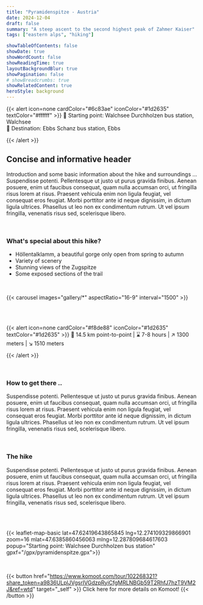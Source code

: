 ```yaml
---
title: "Pyramidenspitze - Austria"
date: 2024-12-04
draft: false
summary: "A steep ascent to the second highest peak of Zahmer Kaiser"
tags: ["eastern alps", "hiking"]

showTableOfContents: false
showDate: true
showWordCount: false
showReadingTime: true
layoutBackgroundBlur: true
showPagination: false
# showBreadcrumbs: true
showRelatedContent: true
heroStyle: background
---
```


{{< alert icon=none cardColor="#6c83ae" iconColor="#1d2635" textColor="#ffffff" >}}
 📍 Starting point: Walchsee Durchholzen bus station, Walchsee<br>
 🏴 Destination: Ebbs Schanz bus station, Ebbs

{{< /alert >}}

## Concise and informative header 

Introduction and some basic information about the hike and surroundings ...
Suspendisse potenti. Pellentesque ut justo ut purus gravida finibus. Aenean posuere, enim ut faucibus consequat, quam nulla accumsan orci, ut fringilla risus lorem at risus. Praesent vehicula enim non ligula feugiat, vel consequat eros feugiat. Morbi porttitor ante id neque dignissim, in dictum ligula ultrices. Phasellus ut leo non ex condimentum rutrum. Ut vel ipsum fringilla, venenatis risus sed, scelerisque libero.

<br>

### What's special about this hike?
- Höllentalklamm, a beautiful gorge only open from spring to autumn
- Variety of scenery
- Stunning views of the Zugspitze
- Some exposed sections of the trail


<br>

{{< carousel images="gallery/*" aspectRatio="16-9" interval="1500" >}}


<br>
<br>



{{< alert icon=none cardColor="#f8de88" iconColor="#1d2635" textColor="#1d2635" >}}
 🚩 14.5 km point-to-point | ⌛ 7-8 hours | ↗️ 1300 meters | ↘️ 1510 meters 

{{< /alert >}}

<br>

### How to get there ..
Suspendisse potenti. Pellentesque ut justo ut purus gravida finibus. Aenean posuere, enim ut faucibus consequat, quam nulla accumsan orci, ut fringilla risus lorem at risus. Praesent vehicula enim non ligula feugiat, vel consequat eros feugiat. Morbi porttitor ante id neque dignissim, in dictum ligula ultrices. Phasellus ut leo non ex condimentum rutrum. Ut vel ipsum fringilla, venenatis risus sed, scelerisque libero.

<br>

### The hike
Suspendisse potenti. Pellentesque ut justo ut purus gravida finibus. Aenean posuere, enim ut faucibus consequat, quam nulla accumsan orci, ut fringilla risus lorem at risus. Praesent vehicula enim non ligula feugiat, vel consequat eros feugiat. Morbi porttitor ante id neque dignissim, in dictum ligula ultrices. Phasellus ut leo non ex condimentum rutrum. Ut vel ipsum fringilla, venenatis risus sed, scelerisque libero.

<br>
<br>


{{< leaflet-map-basic lat=47.62419643865845 lng=12.274109329866901 zoom=16 mlat=47.6385860456063 mlng=12.287809684617603 popup="Starting point: Walchsee Durchholzen bus station" gpxf="/gpx/pyramidenspitze.gpx">}} 

<br>


{{< button href="https://www.komoot.com/tour/102268321?share_token=a9836ULplJVgsrIVGdzpRyiCfgMRLNBGb59T2RhfJ7hzT9VM2J&ref=wtd" target="_self" >}}
Click here for more details on Komoot!
{{< /button >}}

